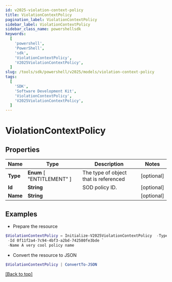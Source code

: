 ```yaml
---
id: v2025-violation-context-policy
title: ViolationContextPolicy
pagination_label: ViolationContextPolicy
sidebar_label: ViolationContextPolicy
sidebar_class_name: powershellsdk
keywords:
  [
    'powershell',
    'PowerShell',
    'sdk',
    'ViolationContextPolicy',
    'V2025ViolationContextPolicy',
  ]
slug: /tools/sdk/powershell/v2025/models/violation-context-policy
tags:
  [
    'SDK',
    'Software Development Kit',
    'ViolationContextPolicy',
    'V2025ViolationContextPolicy',
  ]
---
```


# ViolationContextPolicy

## Properties

| Name | Type | Description | Notes |
| --- | --- | --- | --- |
| **Type** | **Enum** [ "ENTITLEMENT" ] | The type of object that is referenced | [optional] |
| **Id** | **String** | SOD policy ID. | [optional] |
| **Name** | **String** |  | [optional] |

## Examples

- Prepare the resource

```powershell
$ViolationContextPolicy = Initialize-V2025ViolationContextPolicy  -Type ENTITLEMENT `
 -Id 0f11f2a4-7c94-4bf3-a2bd-742580fe3bde `
 -Name A very cool policy name
```

- Convert the resource to JSON

```powershell
$ViolationContextPolicy | ConvertTo-JSON
```

[[Back to top]](#)
